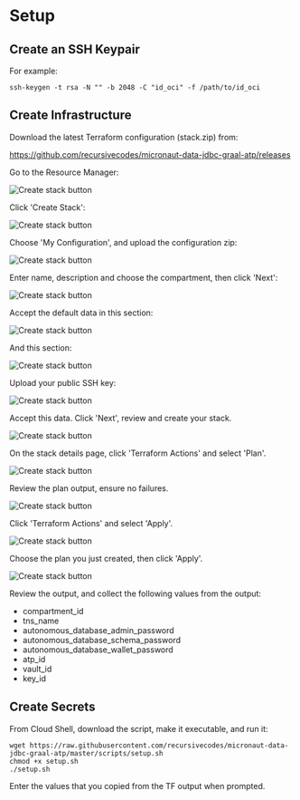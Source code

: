 # Setup

## Create an SSH Keypair

For example:

```shell script
ssh-keygen -t rsa -N "" -b 2048 -C "id_oci" -f /path/to/id_oci
```

## Create Infrastructure

Download the latest Terraform configuration (stack.zip) from: 

https://github.com/recursivecodes/micronaut-data-jdbc-graal-atp/releases

Go to the Resource Manager:

![Create stack button](images/resource_manager_link.png)

Click 'Create Stack':

![Create stack button](images/create_stack_btn.png)

Choose 'My Configuration', and upload the configuration zip:

![Create stack button](images/stack_info_1.png)

Enter name, description and choose the compartment, then click 'Next':

![Create stack button](images/stack_info_2.png)

Accept the default data in this section:

![Create stack button](images/stack_var_1.png)

And this section:

![Create stack button](images/stack_var_2.png)

Upload your public SSH key:

![Create stack button](images/stack_var_3.png)

Accept this data. Click 'Next', review and create your stack.

![Create stack button](images/stack_var_4.png)

On the stack details page, click 'Terraform Actions' and select 'Plan'.

![Create stack button](images/stack_plan.png)

Review the plan output, ensure no failures.

![Create stack button](images/plan_log.png)

Click 'Terraform Actions' and select 'Apply'.

![Create stack button](images/stack_apply.png)

Choose the plan you just created, then click 'Apply'.

![Create stack button](images/stack_apply_2.png)

Review the output, and collect the following values from the output:

* compartment_id
* tns_name
* autonomous_database_admin_password
* autonomous_database_schema_password
* autonomous_database_wallet_password
* atp_id
* vault_id
* key_id

## Create Secrets

From Cloud Shell, download the script, make it executable, and run it:

```shell script
wget https://raw.githubusercontent.com/recursivecodes/micronaut-data-jdbc-graal-atp/master/scripts/setup.sh
chmod +x setup.sh
./setup.sh
```

Enter the values that you copied from the TF output when prompted.


